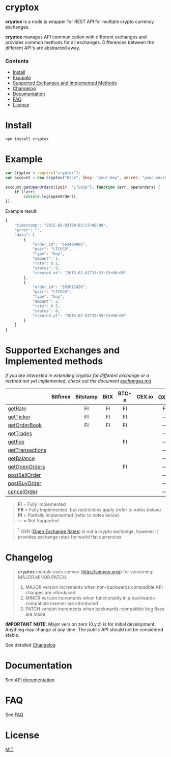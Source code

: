 cryptox
=======

**cryptox** is a node.js wrapper for REST API for multiple crypto currency exchanges.

**cryptox** manages API communication with different exchanges and  provides common methods for all exchanges. Differences between the different API's are abstracted away.


### Contents
* [Install](#install)
* [Example](#example)
* [Supported Exchanges and Implemented Methods](#supportedexchangesandimplementedmethods)
* [Changelog](#changelog)
* [Documentation](#documentation)
* [FAQ](#faq)
* [License](#license) 



# Install #

    npm install cryptox



# Example #

```js
var Cryptox = require("cryptox");
var account = new Cryptox("btce", {key: "your_key", secret: "your_secret"});
	
account.getOpenOrders({pair: "LTCUSD"}, function (err, openOrders) {
    if (!err)
	    console.log(openOrders);
});
```

Example result:
```js
{
    "timestamp": "2015-02-03T00:03:27+00:00",
    "error": "",
    "data": [
        {
            "order_id": "563489985",
            "pair": "LTCUSD",
            "type": "buy",
            "amount": 1,
            "rate": 0.1,
            "status": 0,
            "created_at": "2015-02-01T19:23:15+00:00"
        },
        {
            "order_id": "563612426",
            "pair": "LTCUSD",
            "type": "buy",
            "amount": 2,
            "rate": 0.5,
            "status": 0,
            "created_at": "2015-02-01T20:59:53+00:00"
        }        
    ]
}
```



# Supported Exchanges and Implemented methods #
*if you are interested in extending cryptox for different exchange or a method not yet implemented, check out the document [exchanges.md](exchanges.md)*

|                                   |Bitfinex|Bitstamp      |BitX|BTC-e|CEX.io|OXR<sup>1</sup>| 
|   ---                             |  :-:   |  :-:         |:-: | :-: | :-:  |    :-:        |
|[getRate](#getrate)                |        |   FI         | FI | FI  |      |     FI        | 
|[getTicker](#getticker)            |        |   FI         | FI | FI  |      |      —        |
|[getOrderBook](#getorderbook)      |        |   FI         | FI | FI  |      |      —        |
|[getTrades](#gettrades)            |        |              |    |     |      |      —        |
|[getFee](#getfee)                  |        |              |    | FI  |      |      —        |
|[getTransactions](#gettransactions)|        |              |    |     |      |      —        |
|[getBalance](#getbalance)          |        |              |    |     |      |      —        |
|[getOpenOrders](#getopenorders)    |        |              |    | FI  |      |      —        |
|[postSellOrder](#postsellorder)    |        |              |    |     |      |      —        |
|[postBuyOrder](#postbuyorder)      |        |              |    |     |      |      —        |
|[cancelOrder](#cancelorder)        |        |              |    |     |      |      —        |


> **FI** = Fully Implemented  
> **FR** = Fully Implemented, but restrictions apply (refer to notes below)  
> **PI** = Partially Implemented (refer to notes below)  
> **—** = Not Supported  

><sup>1</sup> OXR ([Open Exchange Rates](https://openexchangerates.org/)) is not a crypto exchange, however it provides exchange rates for world fiat currencies   



# Changelog

> **cryptox** module uses semver (http://semver.org/) for versioning: MAJOR.MINOR.PATCH.  
> 1. MAJOR version increments when non-backwards compatible API changes are introduced  
> 2. MINOR version increments when functionality in a backwards-compatible manner are introduced  
> 3. PATCH version increments when backwards-compatible bug fixes are made  


**IMPORTANT NOTE**: Major version zero (0.y.z) is for initial development. Anything may change at any time. The public API should not be considered stable.

See detailed [Changelog](docs/changelog.md)


# Documentation

See [API documentation](docs/api_documentation.md)

# FAQ

See [FAQ](docs/faq.md)

# License #

[MIT](LICENSE)